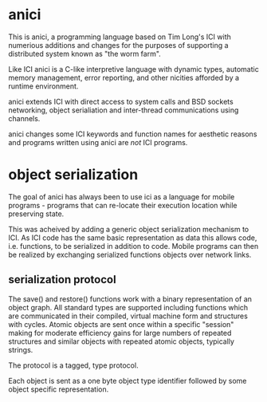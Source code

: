 # anici

This is anici, a programming language based on Tim Long's ICI with
numerious additions and changes for the purposes of supporting a
distributed system known as "the worm farm".

Like ICI anici is a C-like interpretive language with dynamic types,
automatic memory management, error reporting, and other nicities
afforded by a runtime environment.

anici extends ICI with direct access to system calls and BSD sockets
networking, object serialiation and inter-thread communications using
channels.

anici changes some ICI keywords and function names for aesthetic
reasons and programs written using anici are *not* ICI programs.

# object serialization

The goal of anici has always been to use ici as a language for
mobile programs - programs that can re-locate their execution
location while preserving state.

This was acheived by adding a generic object serialization mechanism
to ICI. As ICI code has the same basic representation as data this
allows code, i.e. functions, to be serialized in addition to code.
Mobile programs can then be realized by exchanging serialized
functions objects over network links.

## serialization protocol

The save() and restore() functions work with a binary representation
of an object graph.  All standard types are supported including
functions which are communicated in their compiled, virtual machine
form and structures with cycles.  Atomic objects are sent once within
a specific "session" making for moderate efficiency gains for large
numbers of repeated structures and similar objects with repeated
atomic objects, typically strings.

The protocol is a tagged, type protocol.

Each object is sent as a one byte object type identifier followed by
some object specific representation.
